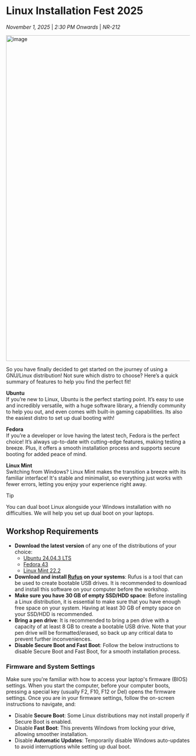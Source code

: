 # Linux Installation Fest 2025
*November 1, 2025* | *2:30 PM Onwards* | *NR-212*

<img width="1336" height="890" alt="image" src="https://gist.github.com/user-attachments/assets/0445a555-4426-448b-b236-53ec0687e0c4" />

So you have finally decided to get started on the journey of using a GNU/Linux distribution! Not sure which distro to choose? Here’s a quick summary of features to help you find the perfect fit!

**Ubuntu**\
If you’re new to Linux, Ubuntu is the perfect starting point. It’s easy to use and incredibly versatile, with a huge software library, a friendly community to help you out, and even comes with built-in gaming capabilities. Its also the easiest distro to set up dual booting with!

**Fedora**\
If you’re a developer or love having the latest tech, Fedora is the perfect choice! It’s always up-to-date with cutting-edge features, making testing a breeze. Plus, it offers a smooth installation process and supports secure booting for added peace of mind.

**Linux Mint**\
Switching from Windows? Linux Mint makes the transition a breeze with its familiar interface! It's stable and minimalist, so everything just works with fewer errors, letting you enjoy your experience right away.

> [!TIP]
> You can dual boot Linux alongside your Windows installation with no difficulties. We will help you set up dual boot on your laptops.

## Workshop Requirements

- **Download the latest version** of any one of the distributions of your choice: 
  - [Ubuntu 24.04.3 LTS](https://ubuntu.com/download/desktop)
  - [Fedora 43](https://ubuntu.com/download/desktop)
  - [Linux Mint 22.2](https://linuxmint.com/download.php)
- **Download and install [Rufus](https://rufus.ie/en/) on your systems**: Rufus is a tool that can be used to create bootable USB drives. It is recommended to download and install this software on your computer before the workshop.
- **Make sure you have 30 GB of empty SSD/HDD space**: Before installing a Linux distribution, it is essential to make sure that you have enough free space on your system. Having at least 30 GB of empty space on your SSD/HDD is recommended.
- **Bring a pen drive**: It is recommended to bring a pen drive with a capacity of at least 8 GB to create a bootable USB drive. Note that your pen drive will be formatted/erased, so back up any critical data to prevent further inconveniences.
- **Disable Secure Boot and Fast Boot**: Follow the below instructions to disable Secure Boot and Fast Boot, for a smooth installation process.

### Firmware and System Settings

Make sure you're familiar with how to access your laptop's firmware (BIOS) settings. When you start the computer, before your computer boots, pressing a special key (usually F2, F10, F12 or Del) opens the firmware settings. Once you are in your firmware settings, follow the on-screen instructions to navigate, and:

- Disable **Secure Boot**: Some Linux distributions may not install properly if Secure Boot is enabled.
- Disable **Fast Boot**: This prevents Windows from locking your drive, allowing smoother installation.
- Disable **Automatic Updates**: Temporarily disable Windows auto-updates to avoid interruptions while setting up dual boot.


